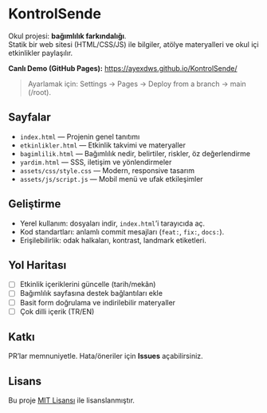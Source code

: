 # KontrolSende

Okul projesi: **bağımlılık farkındalığı**.  
Statik bir web sitesi (HTML/CSS/JS) ile bilgiler, atölye materyalleri ve okul içi etkinlikler paylaşılır.

**Canlı Demo (GitHub Pages):** https://ayexdws.github.io/KontrolSende/  
> Ayarlamak için: Settings → Pages → Deploy from a branch → main (/root).

## Sayfalar
- `index.html` — Projenin genel tanıtımı
- `etkinlikler.html` — Etkinlik takvimi ve materyaller
- `bagimlilik.html` — Bağımlılık nedir, belirtiler, riskler, öz değerlendirme
- `yardim.html` — SSS, iletişim ve yönlendirmeler
- `assets/css/style.css` — Modern, responsive tasarım
- `assets/js/script.js` — Mobil menü ve ufak etkileşimler

## Geliştirme
- Yerel kullanım: dosyaları indir, `index.html`’i tarayıcıda aç.
- Kod standartları: anlamlı commit mesajları (`feat:`, `fix:`, `docs:`).
- Erişilebilirlik: odak halkaları, kontrast, landmark etiketleri.

## Yol Haritası
- [ ] Etkinlik içeriklerini güncelle (tarih/mekân)
- [ ] Bağımlılık sayfasına destek bağlantıları ekle
- [ ] Basit form doğrulama ve indirilebilir materyaller
- [ ] Çok dilli içerik (TR/EN)

## Katkı
PR’lar memnuniyetle. Hata/öneriler için **Issues** açabilirsiniz.

## Lisans
Bu proje [MIT Lisansı](LICENSE) ile lisanslanmıştır.